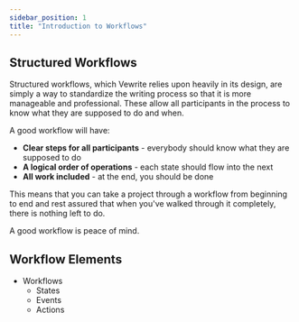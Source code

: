 ```yaml
---
sidebar_position: 1
title: "Introduction to Workflows"
---
```


## Structured Workflows

Structured workflows, which Vewrite relies upon heavily in its design, are simply a way to standardize the writing process so that it is more manageable and professional. These allow all participants in the process to know what they are supposed to do and when.

A good workflow will have:

- **Clear steps for all participants** - everybody should know what they are supposed to do
- **A logical order of operations** - each state should flow into the next
- **All work included** - at the end, you should be done

This means that you can take a project through a workflow from beginning to end and rest assured that when you've walked through it completely, there is nothing left to do.

A good workflow is peace of mind.

## Workflow Elements

- Workflows
  - States
  - Events
  - Actions